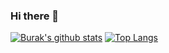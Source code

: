 ### Hi there 👋
[![Burak's github stats](https://github-readme-stats.vercel.app/api?username=buraktamturk)](https://github.com/anuraghazra/github-readme-stats)
[![Top Langs](https://github-readme-stats.vercel.app/api/top-langs/?username=buraktamturk)](https://github.com/anuraghazra/github-readme-stats)

<!--
**buraktamturk/buraktamturk** is a ✨ _special_ ✨ repository because its `README.md` (this file) appears on your GitHub profile.

Here are some ideas to get you started:

- 🔭 I’m currently working on ...
- 🌱 I’m currently learning ...
- 👯 I’m looking to collaborate on ...
- 🤔 I’m looking for help with ...
- 💬 Ask me about ...
- 📫 How to reach me: ...
- 😄 Pronouns: ...
- ⚡ Fun fact: ...
-->
